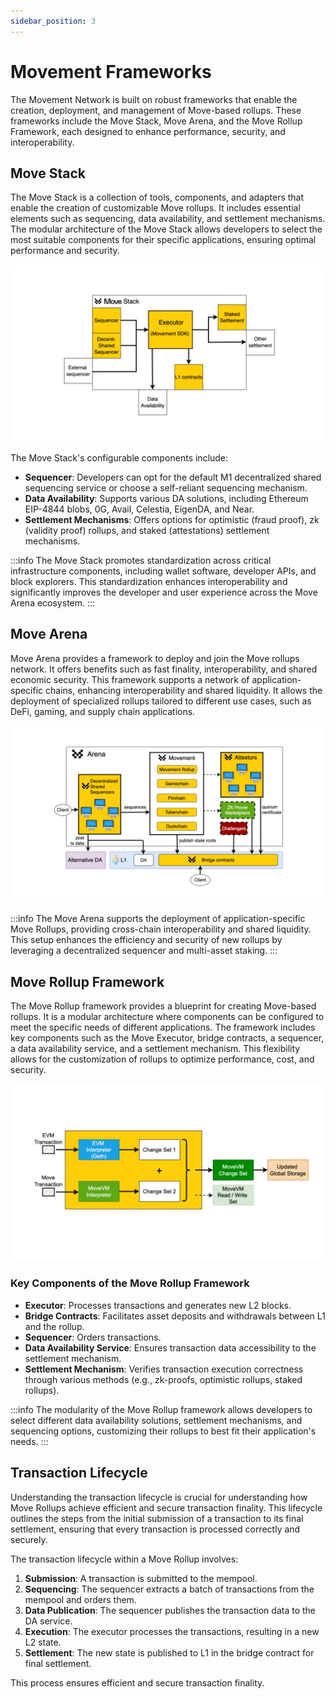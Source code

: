 ```yaml
---
sidebar_position: 3
---
```


# Movement Frameworks

The Movement Network is built on robust frameworks that enable the creation, deployment, and management of Move-based rollups. These frameworks include the Move Stack, Move Arena, and the Move Rollup Framework, each designed to enhance performance, security, and interoperability.

## Move Stack

The Move Stack is a collection of tools, components, and adapters that enable the creation of customizable Move rollups. It includes essential elements such as sequencing, data availability, and settlement mechanisms. The modular architecture of the Move Stack allows developers to select the most suitable components for their specific applications, ensuring optimal performance and security.

![Move Stack Components](./images/move_stack.png)

The Move Stack's configurable components include:
- **Sequencer**: Developers can opt for the default M1 decentralized shared sequencing service or choose a self-reliant sequencing mechanism.
- **Data Availability**: Supports various DA solutions, including Ethereum EIP-4844 blobs, 0G, Avail, Celestia, EigenDA, and Near.
- **Settlement Mechanisms**: Offers options for optimistic (fraud proof), zk (validity proof) rollups, and staked (attestations) settlement mechanisms.

:::info
The Move Stack promotes standardization across critical infrastructure components, including wallet software, developer APIs, and block explorers. This standardization enhances interoperability and significantly improves the developer and user experience across the Move Arena ecosystem.
:::

## Move Arena

Move Arena provides a framework to deploy and join the Move rollups network. It offers benefits such as fast finality, interoperability, and shared economic security. This framework supports a network of application-specific chains, enhancing interoperability and shared liquidity. It allows the deployment of specialized rollups tailored to different use cases, such as DeFi, gaming, and supply chain applications.

![Move Arena Infrastructure](./images/arena.png)

:::info
The Move Arena supports the deployment of application-specific Move Rollups, providing cross-chain interoperability and shared liquidity. This setup enhances the efficiency and security of new rollups by leveraging a decentralized sequencer and multi-asset staking.
:::

## Move Rollup Framework

The Move Rollup framework provides a blueprint for creating Move-based rollups. It is a modular architecture where components can be configured to meet the specific needs of different applications. The framework includes key components such as the Move Executor, bridge contracts, a sequencer, a data availability service, and a settlement mechanism. This flexibility allows for the customization of rollups to optimize performance, cost, and security.

![Move Rollup Architecture](./images/executor.png)

### Key Components of the Move Rollup Framework
- **Executor**: Processes transactions and generates new L2 blocks.
- **Bridge Contracts**: Facilitates asset deposits and withdrawals between L1 and the rollup.
- **Sequencer**: Orders transactions.
- **Data Availability Service**: Ensures transaction data accessibility to the settlement mechanism.
- **Settlement Mechanism**: Verifies transaction execution correctness through various methods (e.g., zk-proofs, optimistic rollups, staked rollups).

:::info
The modularity of the Move Rollup framework allows developers to select different data availability solutions, settlement mechanisms, and sequencing options, customizing their rollups to best fit their application's needs.
:::

## Transaction Lifecycle

Understanding the transaction lifecycle is crucial for understanding how Move Rollups achieve efficient and secure transaction finality. This lifecycle outlines the steps from the initial submission of a transaction to its final settlement, ensuring that every transaction is processed correctly and securely.

The transaction lifecycle within a Move Rollup involves:
1. **Submission**: A transaction is submitted to the mempool.
2. **Sequencing**: The sequencer extracts a batch of transactions from the mempool and orders them.
3. **Data Publication**: The sequencer publishes the transaction data to the DA service.
4. **Execution**: The executor processes the transactions, resulting in a new L2 state.
5. **Settlement**: The new state is published to L1 in the bridge contract for final settlement.

This process ensures efficient and secure transaction finality.

<!-- ![Transaction Lifecycle](./images/transaction_lifecycle.png) -->